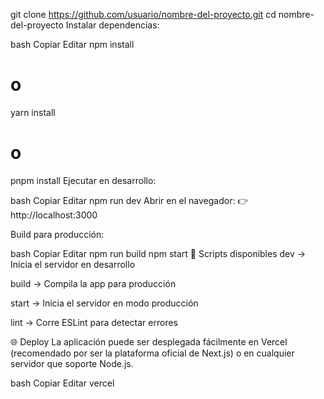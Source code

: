 git clone https://github.com/usuario/nombre-del-proyecto.git
cd nombre-del-proyecto
Instalar dependencias:

bash
Copiar
Editar
npm install
# o
yarn install
# o
pnpm install
Ejecutar en desarrollo:

bash
Copiar
Editar
npm run dev
Abrir en el navegador:
👉 http://localhost:3000

Build para producción:

bash
Copiar
Editar
npm run build
npm start
🧪 Scripts disponibles
dev → Inicia el servidor en desarrollo

build → Compila la app para producción

start → Inicia el servidor en modo producción

lint → Corre ESLint para detectar errores

🌐 Deploy
La aplicación puede ser desplegada fácilmente en Vercel (recomendado por ser la plataforma oficial de Next.js) o en cualquier servidor que soporte Node.js.

bash
Copiar
Editar
vercel
